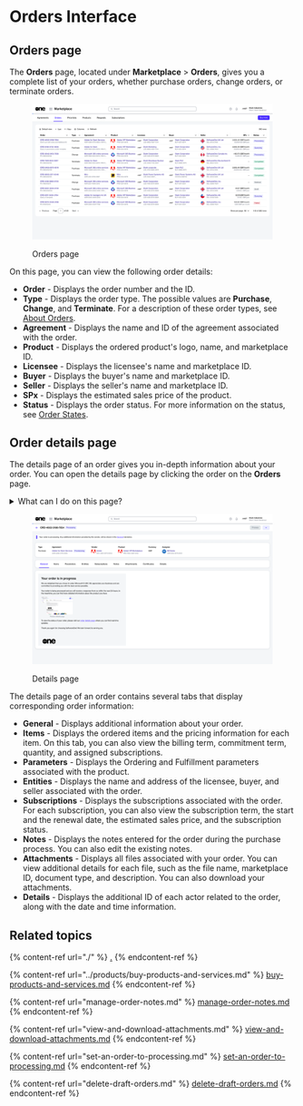# Orders Interface

## Orders page

The **Orders** page, located under **Marketplace** > **Orders**, gives you a complete list of your orders, whether purchase orders, change orders, or terminate orders.&#x20;

<figure><img src="../../../.gitbook/assets/image (362).png" alt=""><figcaption><p>Orders page</p></figcaption></figure>

On this page, you can view the following order details:

* **Order** - Displays the order number and the ID.
* **Type** - Displays the order type. The possible values are **Purchase**, **Change**, and **Terminate**. For a description of these order types, see [About Orders](./#overview).
* **Agreement** - Displays the name and ID of the agreement associated with the order.&#x20;
* **Product** - Displays the ordered product's logo, name, and marketplace ID.
* **Licensee** - Displays the licensee's name and marketplace ID.
* **Buyer** - Displays the buyer's name and marketplace ID.
* **Seller** - Displays the seller's name and marketplace ID.
* **SPx** - Displays the estimated sales price of the product.
* **Status** - Displays the order status. For more information on the status, see [Order States](order-states.md).

## Order details page <a href="#subscription-details" id="subscription-details"></a>

The details page of an order gives you in-depth information about your order. You can open the details page by clicking the order on the **Orders** page.&#x20;

<details>

<summary>What can I do on this page?</summary>

From the details page, you can complete the following tasks:&#x20;

* [Manage your order notes](manage-order-notes.md).
* [Set the order from the querying state to the processing state](set-an-order-to-processing.md).
* [View and download your file attachments](view-and-download-attachments.md).
* [Delete your draft orders](delete-draft-orders.md).

</details>

<figure><img src="../../../.gitbook/assets/image (363).png" alt=""><figcaption><p>Details page</p></figcaption></figure>

The details page of an order contains several tabs that display corresponding order information:

* **General** - Displays additional information about your order.
* **Items** - Displays the ordered items and the pricing information for each item. On this tab, you can also view the billing term, commitment term, quantity, and assigned subscriptions.
* **Parameters** - Displays the Ordering and Fulfillment parameters associated with the product.&#x20;
* **Entities** - Displays the name and address of the licensee, buyer, and seller associated with the order.
* **Subscriptions** - Displays the subscriptions associated with the order. For each subscription, you can also view the subscription term, the start and the renewal date, the estimated sales price, and the subscription status.
* **Notes** - Displays the notes entered for the order during the purchase process. You can also edit the existing notes.
* **Attachments** - Displays all files associated with your order. You can view additional details for each file, such as the file name, marketplace ID, document type, and description. You can also download your attachments.
* **Details** - Displays the additional ID of each actor related to the order, along with the date and time information.

## Related topics

{% content-ref url="./" %}
[.](./)
{% endcontent-ref %}

{% content-ref url="../products/buy-products-and-services.md" %}
[buy-products-and-services.md](../products/buy-products-and-services.md)
{% endcontent-ref %}

{% content-ref url="manage-order-notes.md" %}
[manage-order-notes.md](manage-order-notes.md)
{% endcontent-ref %}

{% content-ref url="view-and-download-attachments.md" %}
[view-and-download-attachments.md](view-and-download-attachments.md)
{% endcontent-ref %}

{% content-ref url="set-an-order-to-processing.md" %}
[set-an-order-to-processing.md](set-an-order-to-processing.md)
{% endcontent-ref %}

{% content-ref url="delete-draft-orders.md" %}
[delete-draft-orders.md](delete-draft-orders.md)
{% endcontent-ref %}
